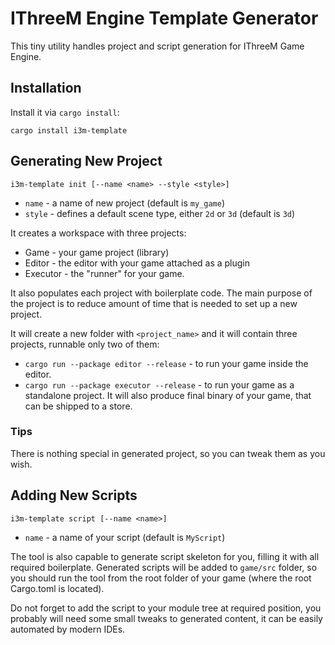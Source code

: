 # IThreeM Engine Template Generator

This tiny utility handles project and script generation for IThreeM Game Engine.

## Installation

Install it via `cargo install`:

```shell
cargo install i3m-template
```

## Generating New Project

`i3m-template init [--name <name> --style <style>]`

- `name` - a name of new project (default is `my_game`)
- `style` - defines a default scene type, either `2d` or `3d` (default is `3d`)

It creates a workspace with three projects:

- Game - your game project (library)
- Editor - the editor with your game attached as a plugin
- Executor - the "runner" for your game.

It also populates each project with boilerplate code. The main purpose of the project is to reduce amount of time
that is needed to set up a new project.

It will create a new folder with `<project_name>` and it will contain three projects, runnable only two of them:

- `cargo run --package editor --release` - to run your game inside the editor.
- `cargo run --package executor --release` - to run your game as a standalone project. It will also produce final
  binary of your game, that can be shipped to a store.

### Tips

There is nothing special in generated project, so you can tweak them as you wish.

## Adding New Scripts

`i3m-template script [--name <name>]`

- `name` - a name of your script (default is `MyScript`)

The tool is also capable to generate script skeleton for you, filling it with all required boilerplate. Generated scripts
will be added to `game/src` folder, so you should run the tool from the root folder of your game (where the root Cargo.toml
is located).

Do not forget to add the script to your module tree at required position, you probably will need some small tweaks
to generated content, it can be easily automated by modern IDEs.
